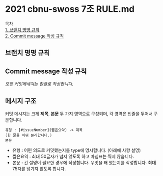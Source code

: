 # 2021 cbnu-swoss 7조 RULE.md

목차  
[1. 브랜치 명명 규칙](#브랜치-명명-규칙)  
[2. Commit message 작성 규칙](#Commit-message-작성-규칙)



## 브랜치 명명 규칙


## Commit message 작성 규칙

_모든 커밋메세지는 한글로 작성합니다._

메시지 구조
-----------

커밋 메시지는 크게 **제목**, **본문** 두 가지 영역으로 구성되며, 각 영역은 빈줄을 두어서 구분합니다.

```
유형 : [#issueNumber](짧은요약) -> 제목
(한 줄을 띄워 분리합니다.)
본문 
```

* 유형 : 어떤 의도로 커밋했는지를 type에 명시합니다. (아래에 사항 설명)
* 짧은요약 : 최대 50글자가 넘지 않도록 하고 마침표는 찍지 않습니다.
* 본문 : 긴 설명이 필요한 경우에 작성합니다. 무엇을 왜 했는지를 작성합니다. 최대 75자를 넘기지 않도록 합니다. 

